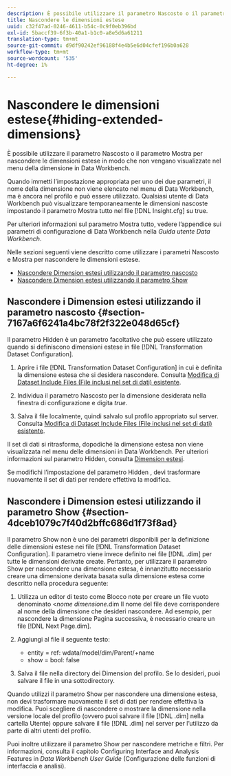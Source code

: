 ```yaml
---
description: È possibile utilizzare il parametro Nascosto o il parametro Mostra per nascondere le dimensioni estese in modo che non vengano visualizzate nel menu della dimensione in Data Workbench.
title: Nascondere le dimensioni estese
uuid: c32f47ad-0246-4611-b54c-0c9f0eb396bd
exl-id: 5baccf39-6f3b-40a1-b1c0-a8e5d6a61211
translation-type: tm+mt
source-git-commit: d9df90242ef96188f4e4b5e6d04cfef196b0a628
workflow-type: tm+mt
source-wordcount: '535'
ht-degree: 1%

---
```


# Nascondere le dimensioni estese{#hiding-extended-dimensions}

È possibile utilizzare il parametro Nascosto o il parametro Mostra per nascondere le dimensioni estese in modo che non vengano visualizzate nel menu della dimensione in Data Workbench.

Quando immetti l’impostazione appropriata per uno dei due parametri, il nome della dimensione non viene elencato nel menu di Data Workbench, ma è ancora nel profilo e può essere utilizzato. Qualsiasi utente di Data Workbench può visualizzare temporaneamente le dimensioni nascoste impostando il parametro Mostra tutto nel file [!DNL Insight.cfg] su true.

Per ulteriori informazioni sul parametro Mostra tutto, vedere l’appendice sui parametri di configurazione di Data Workbench nella *Guida utente Data Workbench*.

Nelle sezioni seguenti viene descritto come utilizzare i parametri Nascosto e Mostra per nascondere le dimensioni estese.

* [Nascondere Dimension estesi utilizzando il parametro nascosto](../../../../home/c-dataset-const-proc/c-dataset-config-tools/c-hide-dataset-comp/c-hide-ex-dim.md#section-7167a6f6241a4bc78f2f322e048d65cf)
* [Nascondere Dimension estesi utilizzando il parametro Show](../../../../home/c-dataset-const-proc/c-dataset-config-tools/c-hide-dataset-comp/c-hide-ex-dim.md#section-4dceb1079c7f40d2bffc686d1f73f8ad)

## Nascondere i Dimension estesi utilizzando il parametro nascosto {#section-7167a6f6241a4bc78f2f322e048d65cf}

Il parametro Hidden è un parametro facoltativo che può essere utilizzato quando si definiscono dimensioni estese in file [!DNL Transformation Dataset Configuration].

1. Aprire i file [!DNL Transformation Dataset Configuration] in cui è definita la dimensione estesa che si desidera nascondere. Consulta [Modifica di Dataset Include Files (File inclusi nel set di dati) esistente](../../../../home/c-dataset-const-proc/c-dataset-inc-files/c-work-dataset-inc-files/t-edit-ex-dataset-inc-files.md#task-456c04e38ebc425fb35677a6bb6aa077).

1. Individua il parametro Nascosto per la dimensione desiderata nella finestra di configurazione e digita *true*.
1. Salva il file localmente, quindi salvalo sul profilo appropriato sul server. Consulta [Modifica di Dataset Include Files (File inclusi nel set di dati) esistente](../../../../home/c-dataset-const-proc/c-dataset-inc-files/c-work-dataset-inc-files/t-edit-ex-dataset-inc-files.md#task-456c04e38ebc425fb35677a6bb6aa077).

Il set di dati si ritrasforma, dopodiché la dimensione estesa non viene visualizzata nel menu delle dimensioni in Data Workbench. Per ulteriori informazioni sul parametro Hidden, consulta [Dimension estesi](../../../../home/c-dataset-const-proc/c-ex-dim/c-abt-ex-dim.md).

Se modifichi l’impostazione del parametro Hidden , devi trasformare nuovamente il set di dati per rendere effettiva la modifica.

## Nascondere i Dimension estesi utilizzando il parametro Show {#section-4dceb1079c7f40d2bffc686d1f73f8ad}

Il parametro Show non è uno dei parametri disponibili per la definizione delle dimensioni estese nei file [!DNL Transformation Dataset Configuration]. Il parametro viene invece definito nei file [!DNL .dim] per tutte le dimensioni derivate create. Pertanto, per utilizzare il parametro Show per nascondere una dimensione estesa, è innanzitutto necessario creare una dimensione derivata basata sulla dimensione estesa come descritto nella procedura seguente:

1. Utilizza un editor di testo come Blocco note per creare un file vuoto denominato &lt;*nome dimensione*.dim Il nome del file deve corrispondere al nome della dimensione che desideri nascondere. Ad esempio, per nascondere la dimensione Pagina successiva, è necessario creare un file [!DNL Next Page.dim].

1. Aggiungi al file il seguente testo:

   * entity = ref: wdata/model/dim/Parent/+name
   * show = bool: false

1. Salva il file nella directory dei Dimension del profilo. Se lo desideri, puoi salvare il file in una sottodirectory.

Quando utilizzi il parametro Show per nascondere una dimensione estesa, non devi trasformare nuovamente il set di dati per rendere effettiva la modifica. Puoi scegliere di nascondere o mostrare la dimensione nella versione locale del profilo (ovvero puoi salvare il file [!DNL .dim] nella cartella Utente) oppure salvare il file [!DNL .dim] nel server per l’utilizzo da parte di altri utenti del profilo.

Puoi inoltre utilizzare il parametro Show per nascondere metriche e filtri. Per informazioni, consulta il capitolo Configuring Interface and Analysis Features in *Data Workbench User Guide* (Configurazione delle funzioni di interfaccia e analisi).
